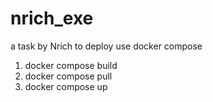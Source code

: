 # nrich_exe
a task by Nrich
to deploy use docker compose 
1. docker compose build
2. docker compose pull
3. docker compose up
